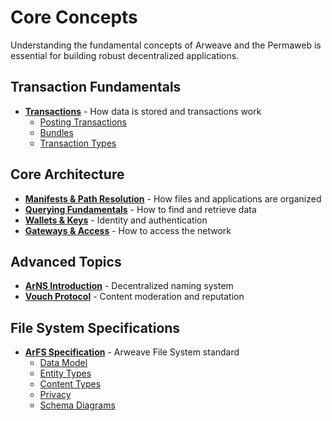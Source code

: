 # Core Concepts

Understanding the fundamental concepts of Arweave and the Permaweb is essential for building robust decentralized applications.

## Transaction Fundamentals

- **[Transactions](./transactions/index.md)** - How data is stored and transactions work
  - [Posting Transactions](./transactions/post-transactions.md)
  - [Bundles](./transactions/bundles.md) 
  - [Transaction Types](./transactions/transaction-types.md)

## Core Architecture

- **[Manifests & Path Resolution](./manifests.md)** - How files and applications are organized
- **[Querying Fundamentals](./queryTransactions.md)** - How to find and retrieve data
- **[Wallets & Keys](./keyfiles-and-wallets.md)** - Identity and authentication
- **[Gateways & Access](./gateways.md)** - How to access the network

## Advanced Topics

- **[ArNS Introduction](./arns.md)** - Decentralized naming system
- **[Vouch Protocol](./vouch.md)** - Content moderation and reputation

## File System Specifications

- **[ArFS Specification](./arfs/arfs.md)** - Arweave File System standard
  - [Data Model](./arfs/data-model.md)
  - [Entity Types](./arfs/entity-types.md)
  - [Content Types](./arfs/content-types.md)
  - [Privacy](./arfs/privacy.md)
  - [Schema Diagrams](./arfs/schema-diagrams.md)